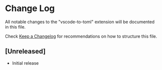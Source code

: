 # Change Log

All notable changes to the "vscode-to-toml" extension will be documented in this file.

Check [Keep a Changelog](http://keepachangelog.com/) for recommendations on how to structure this file.

## [Unreleased]

- Initial release